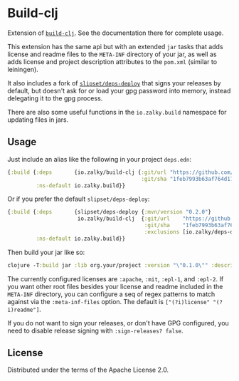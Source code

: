 # Build-clj

Extension of
[`build-clj`](https://github.com/seancorfield/build-clj). See the
documentation there for complete usage.

This extension has the same api but with an extended `jar` tasks that
adds license and readme files to the `META-INF` directory of your jar,
as well as adds license and project description attributes to the
`pom.xml` (similar to leiningen).

It also includes a fork of
[`slipset/deps-deploy`](https://github.com/slipset/deps-deploy) that
signs your releases by default, but doesn't ask for or load your gpg
password into memory, instead delegating it to the gpg
process.

There are also some useful functions in the `io.zalky.build` namespace
for updating files in jars.

## Usage

Just include an alias like the following in your project `deps.edn`:

```clj
{:build {:deps       {io.zalky/build-clj {:git/url "https://github.com/zalky/build-clj.git"
                                          :git/sha "1feb7993b63af764d1721a71b5c3f2de13329118"}}
         :ns-default io.zalky.build}}
```

Or if you prefer the default `slipset/deps-deploy`:

```clj
{:build {:deps       {slipset/deps-deploy {:mvn/version "0.2.0"}
                      io.zalky/build-clj  {:git/url    "https://github.com/zalky/build-clj.git"
                                           :git/sha    "1feb7993b63af764d1721a71b5c3f2de13329118"
                                           :exclusions [io.zalky/deps-deploy]}}
         :ns-default io.zalky.build}}
```

Then build your jar like so:

```clj
clojure -T:build jar :lib org.your/project :version "\"0.1.0\"" :description "\"Beep boop\"" :license :apache
```
The currently configured licenses are `:apache`, `:mit`, `:epl-1`, and
`:epl-2`. If you want other root files besides your license and readme included in
the `META-INF` directory, you can configure a seq of regex patterns to
match against via the `:meta-inf-files` option. The default
is `["(?i)license" "(?i)readme"]`.

If you do not want to sign your releases, or don't have GPG
configured, you need to disable release signing with `:sign-releases?
false`.

## License

Distributed under the terms of the Apache License 2.0.

